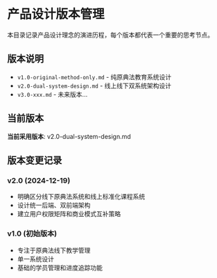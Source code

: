 # 产品设计版本管理

本目录记录产品设计理念的演进历程，每个版本都代表一个重要的思考节点。

## 版本说明

- `v1.0-original-method-only.md` - 纯原典法教育系统设计
- `v2.0-dual-system-design.md` - 线上线下双系统架构设计
- `v3.0-xxx.md` - 未来版本...

## 当前版本

**当前采用版本**: v2.0-dual-system-design.md

## 版本变更记录

### v2.0 (2024-12-19)
- 明确区分线下原典法系统和线上标准化课程系统
- 设计统一后端、双前端架构
- 建立用户权限矩阵和商业模式互补策略

### v1.0 (初始版本)
- 专注于原典法线下教学管理
- 单一系统设计
- 基础的学员管理和进度追踪功能